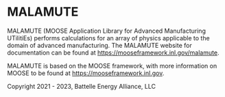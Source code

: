 # MALAMUTE

MALAMUTE (MOOSE Application Library for Advanced Manufacturing UTilitiEs)
performs calculations for an array of physics applicable to the domain of
advanced manufacturing. The MALAMUTE website for documentation can be found
at https://mooseframework.inl.gov/malamute.

MALAMUTE is based on the MOOSE framework, with more information on MOOSE
to be found at https://mooseframework.inl.gov.

Copyright 2021 - 2023, Battelle Energy Alliance, LLC
